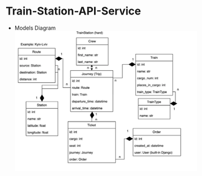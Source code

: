 # Train-Station-API-Service


* Models Diagram
![Models Diagram](screenshots/train_station_diagram.png)
